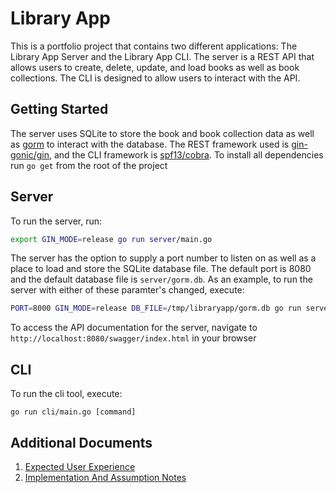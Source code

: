 # Library App 

This is a portfolio project that contains two different applications: The Library App Server and the Library App CLI. The server is a REST API that allows users to create, delete, update, and load books as well as book collections. The CLI is designed to allow users to interact with the API.

## Getting Started

The server uses SQLite to store the book and book collection data as well as [gorm](./gorm.db) to interact with the database. The REST framework used is [gin-gonic/gin](http://github.com/gin-gonic/gin), and the CLI framework is [spf13/cobra]("github.com/spf13/cobra"). To install all dependencies run `go get` from the root of the project

## Server

To run the server, run:

``` bash
export GIN_MODE=release go run server/main.go
```

The server has the option to supply a port number to listen on as well as a place to load and store the SQLite database file. The default port is 8080 and the default database file is `server/gorm.db`. As an example, to run the server with either of these paramter's changed, execute: 

``` bash
PORT=8000 GIN_MODE=release DB_FILE=/tmp/libraryapp/gorm.db go run server/main.go
```

To access the API documentation for the server, navigate to `http://localhost:8080/swagger/index.html` in your browser

## CLI

To run the cli tool, execute: 

`go run cli/main.go [command]`

## Additional Documents

1. [Expected User Experience](./docs/expected_user_experience.md)
1. [Implementation And Assumption Notes](./docs/implementation_and_assumption_notes.md)